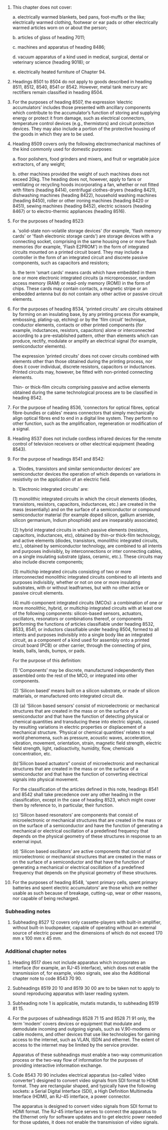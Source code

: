 1. This chapter does not cover:

    a. electrically warmed blankets, bed pans, foot-muffs or the like; electrically warmed clothing, footwear or ear pads or other electrically warmed articles worn on or about the person;
    
    b. articles of glass of heading 7011;
    
    c. machines and apparatus of heading 8486;
    
    d. vacuum apparatus of a kind used in medical, surgical, dental or veterinary science (heading 9018); or
    
    e. electrically heated furniture of Chapter 94.

2. Headings 8501 to 8504 do not apply to goods described in heading 8511, 8512, 8540, 8541 or 8542. However, metal tank mercury arc rectifiers remain classified in heading 8504.

3. For the purposes of heading 8507, the expression ‘electric accumulators’ includes those presented with ancillary components which contribute to the accumulator’s function of storing and supplying energy or protect it from damage, such as electrical connectors, temperature control devices (e.g., thermistors) and circuit protection devices. They may also include a portion of the protective housing of the goods in which they are to be used.

4. Heading 8509 covers only the following electromechanical machines of the kind commonly used for domestic purposes:

    a. floor polishers, food grinders and mixers, and fruit or vegetable juice extractors, of any weight;
    
    b. other machines provided the weight of such machines does not exceed 20kg. The heading does not, however, apply to fans or ventilating or recycling hoods incorporating a fan, whether or not fitted with filters (heading 8414), centrifugal clothes-dryers (heading 8421), dishwashing machines (heading 8422), household washing machines (heading 8450), roller or other ironing machines (heading 8420 or 8451), sewing machines (heading 8452), electric scissors (heading 8467) or to electro-thermic appliances (heading 8516).

5. For the purposes of heading 8523:

    a. 'solid-state non-volatile storage devices' (for example, 'flash memory cards' or 'flash electronic storage cards') are storage devices with a connecting socket, comprising in the same housing one or more flash memories (for example, 'Flash E2PROM') in the form of integrated circuits mounted on a printed circuit board. They may include a controller in the form of an integrated circuit and discrete passive components, such as capacitors and resistors;
    
    b. the term 'smart cards' means cards which have embedded in them one or more electronic integrated circuits (a microprocessor, random access memory (RAM) or read-only memory (ROM)) in the form of chips. These cards may contain contacts, a magnetic stripe or an embedded antenna but do not contain any other active or passive circuit elements.

6. For the purposes of heading 8534, 'printed circuits' are circuits obtained by forming on an insulating base, by any printing process (for example, embossing, plating-up, etching) or by the 'film circuit' technique, conductor elements, contacts or other printed components (for example, inductances, resistors, capacitors) alone or interconnected according to a pre-established pattern, other than elements which can produce, rectify, modulate or amplify an electrical signal (for example, semiconductor elements).

    The expression 'printed circuits' does not cover circuits combined with elements other than those obtained during the printing process, nor does it cover individual, discrete resistors, capacitors or inductances. Printed circuits may, however, be fitted with non-printed connecting elements.

    Thin- or thick-film circuits comprising passive and active elements obtained during the same technological process are to be classified in heading 8542.

7. For the purpose of heading 8536, 'connectors for optical fibres, optical fibre-bundles or cables' means connectors that simply mechanically align optical fibres end to end in a digital line system. They perform no other function, such as the amplification, regeneration or modification of a signal.

8. Heading 8537 does not include cordless infrared devices for the remote control of television receivers or other electrical equipment (heading 8543).

9. For the purpose of headings 8541 and 8542:

    a. 'Diodes, transistors and similar semiconductor devices' are semiconductor devices the operation of which depends on variations in resistivity on the application of an electric field.
    
    b. 'Electronic integrated circuits' are:
    
    (1) monolithic integrated circuits in which the circuit elements (diodes, transistors, resistors, capacitors, inductances, etc.) are created in the mass (essentially) and on the surface of a semiconductor or compound semiconductor material (for example doped silicon, gallium arsenide, silicon germanium, lndium phosphide) and are inseparably associated;
    
    (2) hybrid integrated circuits in which passive elements (resistors, capacitors, inductances, etc), obtained by thin-or thick-film technology, and active elements (diodes, transistors, monolithic integrated circuits, etc.), obtained by semiconductor technology, are combined to all intents and purposes indivisibly, by interconnections or inter connecting cables, on a single insulating substrate (glass, ceramic, etc.). These circuits may also include discrete components;
    
    (3) multichip integrated circuits consisting of two or more interconnected monolithic integrated circuits combined to all intents and purposes indivisibly, whether or not on one or more insulating substrates, with or without leadframes, but with no other active or passive circuit elements.
    
    (4) multi-component integrated circuits (MCOs): a combination of one or more monolithic, hybrid, or multichip integrated circuits with at least one of the following components: silicon-based sensors, actuators, oscillators, resonators or combinations thereof, or components performing the functions of articles classifiable under heading 8532, 8533, 8541, or inductors classifiable under heading 8504, formed to all intents and purposes indivisibly into a single body like an integrated circuit, as a component of a kind used for assembly onto a printed circuit board (PCB) or other carrier, through the connecting of pins, leads, balls, lands, bumps, or pads.
    
    For the purpose of this definition:
    
    (1) ‘Components’ may be discrete, manufactured independently then assembled onto the rest of the MCO, or integrated into other components.
    
    (2) ‘Silicon based’ means built on a silicon substrate, or made of silicon materials, or manufactured onto integrated circuit die.
    
    (3) (a) ‘Silicon based sensors’ consist of microelectronic or mechanical structures that are created in the mass or on the surface of a semiconductor and that have the function of detecting physical or chemical quantities and transducing these into electric signals, caused by resulting variations in electric properties or displacement of a mechanical structure. ‘Physical or chemical quantities’ relates to real world phenomena, such as pressure, acoustic waves, acceleration, vibration, movement, orientation, strain, magnetic field strength, electric field strength, light, radioactivity, humidity, flow, chemicals concentration, etc.
    
    (b)'Silicon based actuators” consist of microelectronic and mechanical structures that are created in the mass or on the surface of a semiconductor and that have the function of converting electrical signals into physical movement.
    
    For the classification of the articles defined in this note, headings 8541 and 8542 shall take precedence over any other heading in the classification, except in the case of heading 8523, which might cover them by reference to, in particular, their function.
    
    (c) ‘Silicon based resonators’ are components that consist of microelectronic or mechanical structures that are created in the mass or on the surface of a semiconductor and have the function of generating a mechanical or electrical oscillation of a predefined frequency that depends on the physical geometry of these structures in response to an external input.
    
    (d) ‘Silicon based oscillators’ are active components that consist of microelectronic or mechanical structures that are created in the mass or on the surface of a semiconductor and that have the function of generating a mechanical or electrical oscillation of a predefined frequency that depends on the physical geometry of these structures.

10. For the purposes of heading 8548, 'spent primary cells, spent primary batteries and spent electric accumulators' are those which are neither usable as such because of breakage, cutting-up, wear or other reasons, nor capable of being recharged.

### Subheading notes

1. Subheading 8527 12 covers only cassette-players with built-in amplifier, without built-in loudspeaker, capable of operating without an external source of electric power and the dimensions of which do not exceed 170 mm x 100 mm x 45 mm.

### Additional chapter notes

1. Heading 8517 does not include apparatus which incorporates an interface (for example, an RJ-45 interface), which does not enable the transmission of, for example, video signals, see also the Additional chapter note to code 8543 70 90.

2. Subheadings 8519 20 10 and 8519 30 00 are to be taken not to apply to sound reproducing apparatus with laser reading system.

3. Subheading note 1 is applicable, mutatis mutandis, to subheading 8519 81 15.

4. For the purposes of subheadings 8528 71 15 and 8528 71 91 only, the term 'modem' covers devices or equipment that modulate and demodulate incoming and outgoing signals, such as V.90-modems or cable modems, and other devices that use like technologies for gaining access to the internet, such as VLAN, ISDN and ethernet. The extent of access to the internet may be limited by the service provider.

    Apparatus of these subheadings must enable a two-way communication process or the two-way flow of information for the purposes of providing interactive information exchange.

5. Code 8543 70 90 includes electrical apparatus (so-called ‘video converter’) designed to convert video signals from SDI format to HDMI format. They are rectangular shaped, and typically have the following sockets: a Serial Digital Interface (SDI), a High Definition Multimedia Interface (HDMI), an RJ-45 interface, a power connector.

    The apparatus is designed to convert video signals from SDI format to HDMI format. The RJ-45 interface serves to connect the apparatus to the Ethernet only for software updates and to get electric power needed for those updates, it does not enable the transmission of video signals. 
